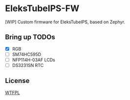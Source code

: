 EleksTubeIPS-FW
==========

[WIP] Custom firmware for EleksTubeIPS, based on Zephyr.

## Bring up TODOs

- [x] RGB
- [ ] SM74HC595D
- [ ] NFP114H-03AF LCDs
- [ ] DS3231SN RTC

## License

[WTFPL](LICENSE)
